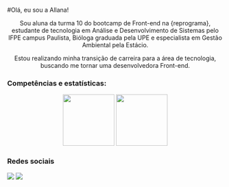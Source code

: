 #Olá, eu sou a Allana! 

<p align="center">
    Sou aluna da turma 10 do bootcamp de Front-end na {reprograma}, estudante de tecnologia em Análise e Desenvolvimento de Sistemas pelo IFPE campus Paulista, Bióloga graduada pela UPE e especialista em Gestão Ambiental pela Estácio. 
<p align="center">
    Estou realizando minha transição de carreira para a área de tecnologia, buscando me tornar uma desenvolvedora Front-end. 
    

### Competências e estatísticas:
      
<p align="center">
  <img height="120em" src="https://github-readme-stats-eight-theta.vercel.app/api?username=allanina&show_icons=true&theme=vue-dark"/>
  <img height="120em" src="https://github-readme-stats-eight-theta.vercel.app/api/top-langs/?username=allanina&layout=compact&langs_count=8&theme=vue-dark"/>

### Redes sociais

<a href="https://linkedin.com/in/allanaevellynmendes/"><img src="https://img.shields.io/badge/-Linkedin-008B8B?style=flat&logo=appveyor=&logoColor=white"/></a>
<a href="mailto:allanaevellynm@gmail.com"><img src="https://img.shields.io/badge/-Email-008B8B?style=flat&logo=appveyor=&logoColor=white"/></a>
</p>
